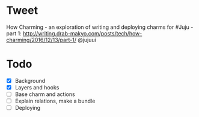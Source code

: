 # Tweet

How Charming - an exploration of writing and deploying charms for #Juju - part 1: http://writing.drab-makyo.com/posts/tech/how-charming/2016/12/13/part-1/ @jujuui

# Todo

* [X] Background
* [X] Layers and hooks
* [ ] Base charm and actions
* [ ] Explain relations, make a bundle
* [ ] Deploying
